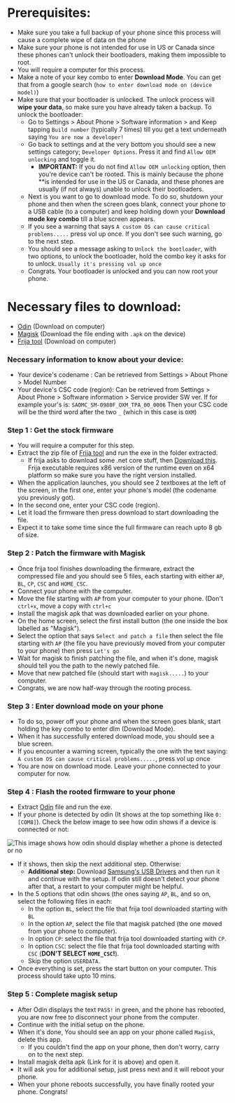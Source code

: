 # Prerequisites:
* Make sure you take a full backup of your phone since this process will cause a complete wipe of data on the phone
* Make sure your phone is not intended for use in US or Canada since these phones can't unlock their bootloaders, making them impossible to root.
* You will require a computer for this process.
* Make a note of your key combo to enter **Download Mode**. You can get that from a google search (`how to enter download mode on (device model)`)
* Make sure that your bootloader is unlocked. The unlock process will **wipe your data**, so make sure you have already taken a backup. To unlock the bootloader:
  - Go to Settings > About Phone > Software information > and Keep tapping `Build number` (typically 7 times) till you get a text underneath saying `You are now a developer!`
  - Go back to settings and at the very bottom you should see a new settings category; `Developer Options`. Press it and find `Allow OEM unlocking` and toggle it.
     - **IMPORTANT:** If you do not find `Allow OEM unlocking` option, then you're device can't be rooted. This is mainly because the phone **is intended for use in the US or Canada, and these phones are usually (if not always) unable to unlock their bootloaders.
  - Next is you want to go to download mode. To do so, shutdown your phone and then when the screen goes blank, connect your phone to a USB cable (to a computer) and keep holding down your **Download mode key combo** till a blue screen appears.
  - If you see a warning that says `A custom OS can cause critical problems.....` press vol up once. If you don't see such warning, go to the next step.
  - You should see a message asking to `Unlock the bootloader`, with two options, to unlock the bootloader, hold the combo key it asks for to unlock. `Usually it's pressing vol up once`
  - Congrats. Your bootloader is unlocked and you can now root your phone.
 
# Necessary files to download:
* [Odin](https://odindownload.com/download/Odin3_v3.14.4.zip) (Download on computer)
* [Magisk](https://github.com/topjohnwu/Magisk/releases/) (Download the file ending with `.apk` on the device)
* [Frija tool](https://github.com/SlackingVeteran/frija/releases) (Download on computer)

### Necessary information to know about your device:
* Your device's codename : Can be retrieved from Settings > About Phone > Model Number
* Your device's CSC code (region): Can be retrieved from Settings > About Phone > Software information > Service provider SW ver. If for example your's is:
`SAOMC_SM-0980F_OXM_TPA_00_0006`
Then your CSC code will be the third word after the two `_` (which in this case is `OXM`)

### Step 1 : Get the stock firmware
* You will require a computer for this step.
* Extract the zip file of [Frija tool](https://github.com/SlackingVeteran/frija/releases) and run the exe in the folder extracted.
  - If frija asks to download some .net core stuff, then [Download this](https://dotnet.microsoft.com/download/dotnet/thank-you/runtime-desktop-3.1.21-windows-x86-installer). Frija executable requires x86 version of the runtime even on x64 platform so make sure you have the right version installed.
* When the application launches, you should see 2 textboxes at the left of the screen, in the first one, enter your phone's model (the codename you previously got).
* In the second one, enter your CSC code (region).
* Let it load the firmware then press download to start downloading the file.
* Expect it to take some time since the full firmware can reach upto 8 gb of size.

### Step 2 : Patch the firmware with Magisk
* Once frija tool finishes downloading the firmware, extract the compressed file and you should see 5 files, each starting with either `AP`, `BL`, `CP`, `CSC` and `HOME_CSC`.
* Connect your phone with the computer.
* Move the file starting with `AP` from your computer to your phone. (Don't `ctrl+x`, move a copy with `ctrl+c`
* Install the magisk apk that was downloaded earlier on your phone.
* On the home screen, select the first install button (the one inside the box labelled as "Magisk").
* Select the option that says `Select and patch a file` then select the file starting with `AP` (the file you have previously moved from your computer to your phone) then press `Let's go`
* Wait for magisk to finish patching the file, and when it's done, magisk should tell you the path to the newly patched file.
* Move that new patched file (should start with `magisk.....`) to your computer.
* Congrats, we are now half-way through the rooting process.

### Step 3 : Enter download mode on your phone
* To do so, power off your phone and when the screen goes blank, start holding the key combo to enter dlm (Download Mode).
* When it has successfully entered download mode, you should see a blue screen.
* If you encounter a warning screen, typically the one with the text saying: `A custom OS can cause critical problems.....`, press vol up once
* You are now on download mode. Leave your phone connected to your computer for now.

### Step 4 : Flash the rooted firmware to your phone
* Extract [Odin](https://odindownload.com/download/Odin3_v3.14.4.zip) file and run the exe.
* If your phone is detected by odin (It shows at the top something like `0:[COM8]`). Check the below image to see how odin shows if a device is connected or not:

![This image shows how odin should display whether a phone is detected or no](https://forensic.manuals.mobiledit.com/__attachments/1818460206/odin%20(2).PNG?inst-v=6e773f4d-7a7a-40f7-bbe3-7018b31bb210)
  * If it shows, then skip the next additional step. Otherwise:
     - **Additional step:** Download [Samsung's USB Drivers](https://developer.samsung.com/sdp/file/2ad30860-0932-44e3-bf63-765a5cfa1010) and then run it and continue with the setup. If odin still doesn't detect your phone after that, a restart to your computer might be helpful.
* In the 5 options that odin shows (the ones saying `AP`, `BL`, and so on, select the following files in each:
  - In the option `BL`, select the file that frija tool downloaded starting with `BL`
  - In the option `AP`, select the file that magisk patched (the one moved from your phone to computer).
  - In option `CP`: select the file that frija tool downloaded starting with `CP`.
  - In option `CSC`: select the file that frija tool downloaded starting with `CSC` (**DON'T SELECT `HOME_CSC`!**).
  - Skip the option `USERDATA`.
* Once everything is set, press the start button on your computer. This process should take upto 10 mins.

### Step 5 : Complete magisk setup
* After Odin displays the text `PASS!` in green, and the phone has rebooted, you are now free to disconnect your phone from the computer.
* Continue with the initial setup on the phone.
* When it's done, You should see an app on your phone called `Magisk`, delete this app.
   - If you couldn't find the app on your phone, then don't worry, carry on to the next step.
* Install magisk delta apk (Link for it is above) and open it.
* It will ask you for additional setup, just press next and it will reboot your phone.
* When your phone reboots successfully, you have finally rooted your phone. Congrats!
